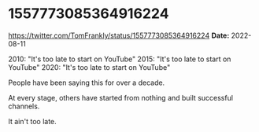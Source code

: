 # 1557773085364916224
https://twitter.com/TomFrankly/status/1557773085364916224
**Date:** 2022-08-11

2010: "It's too late to start on YouTube"
2015: "It's too late to start on YouTube"
2020: "It's too late to start on YouTube"

People have been saying this for over a decade.

At every stage, others have started from nothing and built successful channels.

It ain't too late.

